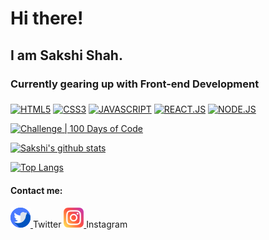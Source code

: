 # Hi there!
## I am Sakshi Shah.
### Currently gearing up with Front-end Development 

### 
[![HTML5](https://img.shields.io/badge/HTML5-COMPLETED-YELLOW.svg)](https://shields.io/)
[![CSS3](https://img.shields.io/badge/CSS3-COMPLETED-BLUE.svg)](https://shields.io/)
[![JAVASCRIPT](https://img.shields.io/badge/JAVASCRIPT-COMPLETED-PINK.svg)](https://shields.io/)
[![REACT.JS](https://img.shields.io/badge/REACT.JS-PROGRESSING-PINK.svg)](https://shields.io/)
[![NODE.JS](https://img.shields.io/badge/NODE.JS-PROGRESSING-PINK.svg)](https://shields.io/)

[![Challenge | 100 Days of Code](https://img.shields.io/static/v1?label=Challenge&labelColor=384357&message=100%20Days%20of%20Code&color=00b4ee&style=for-the-badge&link=https://www.100daysofcode.com)](https://www.100daysofcode.com)
<!---[![Generic badge](https://img.shields.io/badge/<SUBJECT>-<STATUS>-<COLOR>.svg)](https://shields.io/)
[![Generic badge](https://img.shields.io/badge/<SUBJECT>-<STATUS>-<COLOR>.svg)](https://shields.io/) --->

[![Sakshi's github stats](https://github-readme-stats.vercel.app/api?username=SakshiShah29)](https://github.com/SakshiShah29/github-readme-stats)

[![Top Langs](https://github-readme-stats.vercel.app/api/top-langs/?username=SakshiShah29&layout=compact)](https://github.com/SakshiShah29/github-readme-stats)

#### Contact me:
<p justify-content="center">
  <a href="https://twitter.com/Sakshi_Shah1929">
    <img src="https://github.com/SakshiShah29/sakshishah29/raw/master/twitter%20(1).png">
  </a>Twitter
  
  <a href="https://www.instagram.com/sakshiiishah___/?hl=en">
    <img src="https://github.com/SakshiShah29/sakshishah29/raw/master/instagram%20(3).png">
  </a>Instagram
<p>
  

<!---
Here are some ideas to get you started:

- 🔭 I’m currently working on Web Development
- 🌱 I’m currently learning   React.js
- 👯 I’m looking to collaborate on...
- 🤔 I’m looking for help with ...
- 💬 Ask me about 
- 📫 How to reach me: ...
- 😄 Pronouns:She/Her
- ⚡ Fun fact: ...
--->
